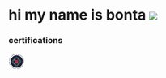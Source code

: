 # hi my name is bonta <img src="https://community.cloudflare.steamstatic.com/economy/emoticon/steammocking"/>

### certifications
<a href="https://files.lor.moe/cbbh.pdf">![CBBH](./icons/cbbh.png "CBBH")</a>
